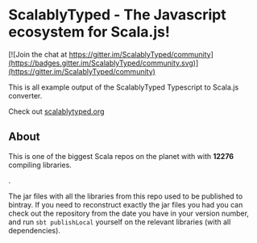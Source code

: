 

# ScalablyTyped - The Javascript ecosystem for Scala.js!

[![Join the chat at https://gitter.im/ScalablyTyped/community](https://badges.gitter.im/ScalablyTyped/community.svg)](https://gitter.im/ScalablyTyped/community)

This is all example output of the ScalablyTyped Typescript to Scala.js converter.

Check out [scalablytyped.org](https://www.scalablytyped.org)

## About

This is one of the biggest Scala repos on the planet with with **12276**  compiling libraries.

.

The jar files with all the libraries from this repo used to be published to bintray.
If you need to reconstruct exactly the jar files you had you can check out the repository from the date
 you have in your version number, and run `sbt publishLocal` yourself on the relevant libraries (with all dependencies).

